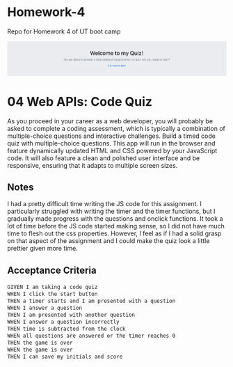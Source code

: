 # Homework-4
Repo for Homework 4 of UT boot camp


![Screenshot of the Project](https://github.com/jdstroup10/Homework-4/blob/master/Screen%20Shot%202020-03-24%20at%209.55.09%20PM.png)


# 04 Web APIs: Code Quiz

As you proceed in your career as a web developer, you will probably be asked to complete a coding assessment, which is typically a combination of multiple-choice questions and interactive challenges. Build a timed code quiz with multiple-choice questions. This app will run in the browser and feature dynamically updated HTML and CSS powered by your JavaScript code. It will also feature a clean and polished user interface and be responsive, ensuring that it adapts to multiple screen sizes.

## Notes

I had a pretty difficult time writing the JS code for this assignment. I particularly struggled with writing the timer and the timer functions, but I gradually made progress with the questions and onclick functions. It took a lot of time before the JS code started making sense, so I did not have much time to flesh out the css properties. However, I feel as if I had a solid grasp on that aspect of the assignment and I could make the quiz look a little prettier given more time. 



## Acceptance Criteria

```
GIVEN I am taking a code quiz
WHEN I click the start button
THEN a timer starts and I am presented with a question
WHEN I answer a question
THEN I am presented with another question
WHEN I answer a question incorrectly
THEN time is subtracted from the clock
WHEN all questions are answered or the timer reaches 0
THEN the game is over
WHEN the game is over
THEN I can save my initials and score
```




